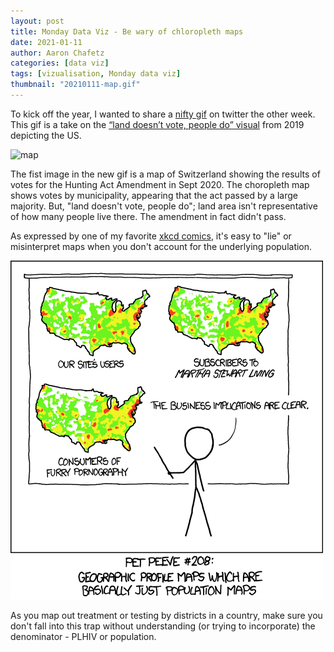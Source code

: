 ```yaml
---
layout: post
title: Monday Data Viz - Be wary of chloropleth maps
date: 2021-01-11
author: Aaron Chafetz
categories: [data viz]
tags: [vizualisation, Monday data viz]
thumbnail: "20210111-map.gif"
---
```


To kick off the year, I wanted to share a [nifty gif](https://twitter.com/DavidZumbach/status/1344547411985911808) on twitter the other week. This gif is a take on the [“land doesn’t vote, people do” visual](https://twitter.com/karim_douieb/status/1181934417650040832?ref_src=twsrc%5Etfw%7Ctwcamp%5Etweetembed%7Ctwterm%5E1181934417650040832%7Ctwgr%5E%7Ctwcon%5Es1_&ref_url=https%3A%2F%2Fthemorningnews.org%2Fp%2Fthe-history-of-the-map-behind-land-doesnt-vote-people-do) from 2019 depicting the US.

![map](/assets/img/posts/20210111-map.gif)

The fist image in the new gif is a map of Switzerland showing the results of votes for the Hunting Act Amendment in Sept 2020. The choropleth map shows votes by municipality, appearing that the act passed by a large majority. But, "land doesn't vote, people do"; land area isn't representative of how many people live there. The amendment in fact didn't pass.

As expressed by one of my favorite [xkcd comics](https://xkcd.com/1138/), it's easy to "lie" or misinterpret maps when you don't account for the underlying population.

![map](/assets/img/posts/20210111-xkcd.png)

As you map out treatment or testing by districts in a country, make sure you don't fall into this trap without understanding (or trying to incorporate) the denominator - PLHIV or population.